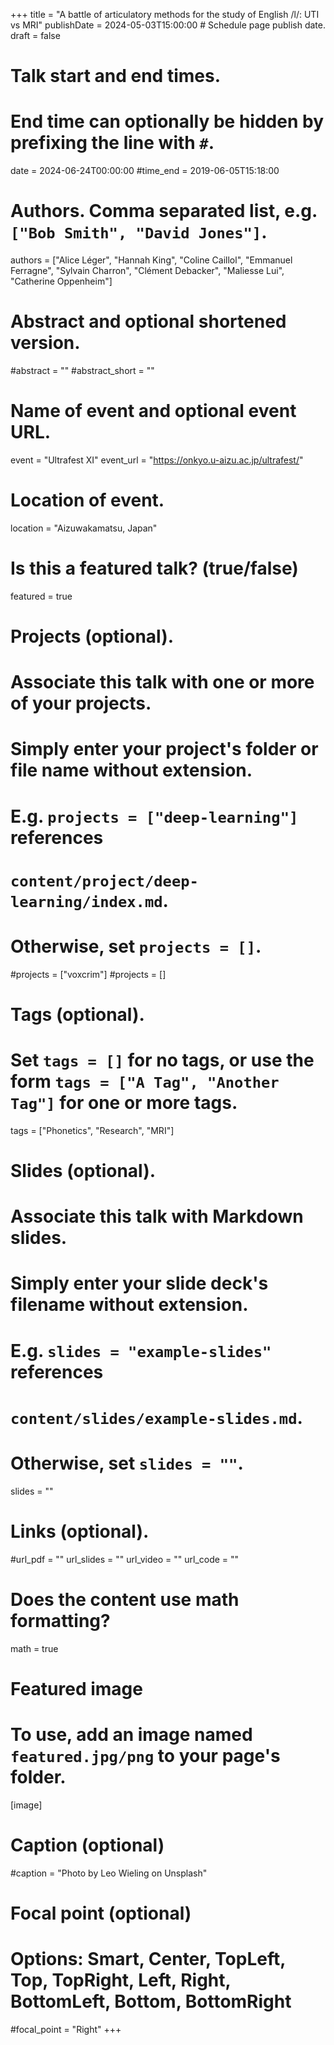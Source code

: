 +++
title = "A battle of articulatory methods for the study of English /l/: UTI vs MRI"
publishDate = 2024-05-03T15:00:00  # Schedule page publish date.
draft = false

# Talk start and end times.
#   End time can optionally be hidden by prefixing the line with `#`.
date = 2024-06-24T00:00:00
#time_end = 2019-06-05T15:18:00

# Authors. Comma separated list, e.g. `["Bob Smith", "David Jones"]`.
authors = ["Alice Léger", "Hannah King", "Coline Caillol", "Emmanuel Ferragne", "Sylvain Charron", "Clément Debacker", "Maliesse Lui", "Catherine Oppenheim"]

# Abstract and optional shortened version.
#abstract = ""
#abstract_short = ""

# Name of event and optional event URL.
event = "Ultrafest XI"
event_url = "https://onkyo.u-aizu.ac.jp/ultrafest/"

# Location of event.
location = "Aizuwakamatsu, Japan"

# Is this a featured talk? (true/false)
featured = true

# Projects (optional).
#   Associate this talk with one or more of your projects.
#   Simply enter your project's folder or file name without extension.
#   E.g. `projects = ["deep-learning"]` references 
#   `content/project/deep-learning/index.md`.
#   Otherwise, set `projects = []`.
#projects = ["voxcrim"]
#projects = []

# Tags (optional).
#   Set `tags = []` for no tags, or use the form `tags = ["A Tag", "Another Tag"]` for one or more tags.
tags = ["Phonetics", "Research", "MRI"]

# Slides (optional).
#   Associate this talk with Markdown slides.
#   Simply enter your slide deck's filename without extension.
#   E.g. `slides = "example-slides"` references 
#   `content/slides/example-slides.md`.
#   Otherwise, set `slides = ""`.
slides = ""

# Links (optional).
#url_pdf = ""
url_slides = ""
url_video = ""
url_code = ""

# Does the content use math formatting?
math = true

# Featured image
# To use, add an image named `featured.jpg/png` to your page's folder. 
[image]
  # Caption (optional)
  #caption = "Photo by Leo Wieling on Unsplash"

  # Focal point (optional)
  # Options: Smart, Center, TopLeft, Top, TopRight, Left, Right, BottomLeft, Bottom, BottomRight
  #focal_point = "Right"
+++
